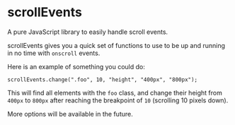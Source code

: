 # scrollEvents
A pure JavaScript library to easily handle scroll events.

scrollEvents gives you a quick set of functions to use to be up and running in no time with `onscroll` events.

Here is an example of something you could do:

    scrollEvents.change(".foo", 10, "height", "400px", "800px");

This will find all elements with the `foo` class, and change their height from `400px` to `800px` after reaching the breakpoint of `10` (scrolling 10 pixels down).

More options will be available in the future.
